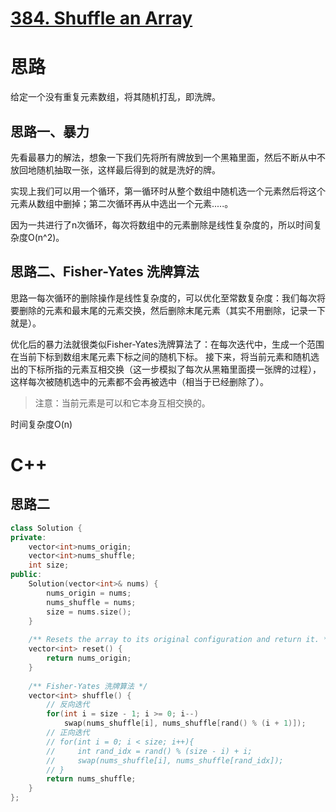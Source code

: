 # [384. Shuffle an Array](https://leetcode.com/problems/shuffle-an-array/)

# 思路
给定一个没有重复元素数组，将其随机打乱，即洗牌。

## 思路一、暴力
先看最暴力的解法，想象一下我们先将所有牌放到一个黑箱里面，然后不断从中不放回地随机抽取一张，这样最后得到的就是洗好的牌。

实现上我们可以用一个循环，第一循环时从整个数组中随机选一个元素然后将这个元素从数组中删掉；第二次循环再从中选出一个元素.....。

因为一共进行了n次循环，每次将数组中的元素删除是线性复杂度的，所以时间复杂度O(n^2)。

## 思路二、Fisher-Yates 洗牌算法

思路一每次循环的删除操作是线性复杂度的，可以优化至常数复杂度：我们每次将要删除的元素和最末尾的元素交换，然后删除末尾元素（其实不用删除，记录一下就是）。

优化后的暴力法就很类似Fisher-Yates洗牌算法了：在每次迭代中，生成一个范围在当前下标到数组末尾元素下标之间的随机下标。
接下来，将当前元素和随机选出的下标所指的元素互相交换（这一步模拟了每次从黑箱里面摸一张牌的过程），这样每次被随机选中的元素都不会再被选中（相当于已经删除了）。

> 注意：当前元素是可以和它本身互相交换的。

时间复杂度O(n)

# C++
## 思路二
``` C++
class Solution {
private:
    vector<int>nums_origin;
    vector<int>nums_shuffle;
    int size;
public:
    Solution(vector<int>& nums) {
        nums_origin = nums;
        nums_shuffle = nums;
        size = nums.size();
    }
    
    /** Resets the array to its original configuration and return it. */
    vector<int> reset() {
        return nums_origin;
    }
   
    /** Fisher-Yates 洗牌算法 */
    vector<int> shuffle() {
        // 反向迭代
        for(int i = size - 1; i >= 0; i--)
            swap(nums_shuffle[i], nums_shuffle[rand() % (i + 1)]);
        // 正向迭代
        // for(int i = 0; i < size; i++){
        //     int rand_idx = rand() % (size - i) + i;
        //     swap(nums_shuffle[i], nums_shuffle[rand_idx]);
        // }
        return nums_shuffle;
    }
};
```

